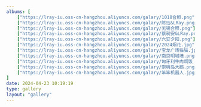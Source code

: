```yaml
---
albums: [
    ["https://lray-iu.oss-cn-hangzhou.aliyuncs.com/galary/1018合照.png"],
    ["https://lray-iu.oss-cn-hangzhou.aliyuncs.com/galary/陈珏&LRay.png"],
    ["https://lray-iu.oss-cn-hangzhou.aliyuncs.com/galary/无锡合照.png"],
    ["https://lray-iu.oss-cn-hangzhou.aliyuncs.com/galary/蔡昶安&LRay.png"],
    ["https://lray-iu.oss-cn-hangzhou.aliyuncs.com/galary/六安夕阳.png"],
    ["https://lray-iu.oss-cn-hangzhou.aliyuncs.com/galary/2024烟花.jpg"],
    ["https://lray-iu.oss-cn-hangzhou.aliyuncs.com/galary/宝龙广场猫猫.jpg"],
    ["https://lray-iu.oss-cn-hangzhou.aliyuncs.com/galary/南京明城墙.png"],
    ["https://lray-iu.oss-cn-hangzhou.aliyuncs.com/galary/匈牙利牛肉焗饭【LRay】特供版.jpg"],
    ["https://lray-iu.oss-cn-hangzhou.aliyuncs.com/galary/崇明岛大鹅.png"],
    ["https://lray-iu.oss-cn-hangzhou.aliyuncs.com/galary/笨笨机器人.jpg"],
]
date: 2024-04-23 10:19:19
type: gallery
layout: "gallery"
---
```


<!-- @format -->
